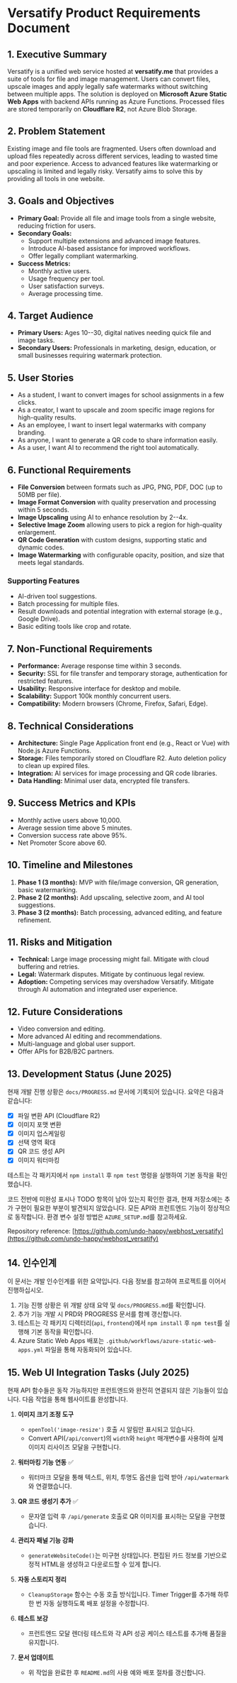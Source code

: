 # Versatify Product Requirements Document

## 1. Executive Summary
Versatify is a unified web service hosted at **versatify.me** that provides a suite of tools for file and image management. Users can convert files, upscale images and apply legally safe watermarks without switching between multiple apps. The solution is deployed on **Microsoft Azure Static Web Apps** with backend APIs running as Azure Functions. Processed files are stored temporarily on **Cloudflare R2**, not Azure Blob Storage.

## 2. Problem Statement
Existing image and file tools are fragmented. Users often download and upload files repeatedly across different services, leading to wasted time and poor experience. Access to advanced features like watermarking or upscaling is limited and legally risky. Versatify aims to solve this by providing all tools in one website.

## 3. Goals and Objectives
- **Primary Goal:** Provide all file and image tools from a single website, reducing friction for users.
- **Secondary Goals:**
  - Support multiple extensions and advanced image features.
  - Introduce AI-based assistance for improved workflows.
  - Offer legally compliant watermarking.
- **Success Metrics:**
  - Monthly active users.
  - Usage frequency per tool.
  - User satisfaction surveys.
  - Average processing time.

## 4. Target Audience
- **Primary Users:** Ages 10--30, digital natives needing quick file and image tasks.
- **Secondary Users:** Professionals in marketing, design, education, or small businesses requiring watermark protection.

## 5. User Stories
- As a student, I want to convert images for school assignments in a few clicks.
- As a creator, I want to upscale and zoom specific image regions for high-quality results.
- As an employee, I want to insert legal watermarks with company branding.
- As anyone, I want to generate a QR code to share information easily.
- As a user, I want AI to recommend the right tool automatically.

## 6. Functional Requirements
- **File Conversion** between formats such as JPG, PNG, PDF, DOC (up to 50MB per file).
- **Image Format Conversion** with quality preservation and processing within 5 seconds.
- **Image Upscaling** using AI to enhance resolution by 2--4x.
- **Selective Image Zoom** allowing users to pick a region for high-quality enlargement.
- **QR Code Generation** with custom designs, supporting static and dynamic codes.
- **Image Watermarking** with configurable opacity, position, and size that meets legal standards.

### Supporting Features
- AI-driven tool suggestions.
- Batch processing for multiple files.
- Result downloads and potential integration with external storage (e.g., Google Drive).
- Basic editing tools like crop and rotate.

## 7. Non-Functional Requirements
- **Performance:** Average response time within 3 seconds.
- **Security:** SSL for file transfer and temporary storage, authentication for restricted features.
- **Usability:** Responsive interface for desktop and mobile.
- **Scalability:** Support 100k monthly concurrent users.
- **Compatibility:** Modern browsers (Chrome, Firefox, Safari, Edge).

## 8. Technical Considerations
- **Architecture:** Single Page Application front end (e.g., React or Vue) with Node.js Azure Functions.
- **Storage:** Files temporarily stored on Cloudflare R2. Auto deletion policy to clean up expired files.
- **Integration:** AI services for image processing and QR code libraries.
- **Data Handling:** Minimal user data, encrypted file transfers.

## 9. Success Metrics and KPIs
- Monthly active users above 10,000.
- Average session time above 5 minutes.
- Conversion success rate above 95%.
- Net Promoter Score above 60.

## 10. Timeline and Milestones
1. **Phase 1 (3 months):** MVP with file/image conversion, QR generation, basic watermarking.
2. **Phase 2 (2 months):** Add upscaling, selective zoom, and AI tool suggestions.
3. **Phase 3 (2 months):** Batch processing, advanced editing, and feature refinement.

## 11. Risks and Mitigation
- **Technical:** Large image processing might fail. Mitigate with cloud buffering and retries.
- **Legal:** Watermark disputes. Mitigate by continuous legal review.
- **Adoption:** Competing services may overshadow Versatify. Mitigate through AI automation and integrated user experience.

## 12. Future Considerations
- Video conversion and editing.
- More advanced AI editing and recommendations.
- Multi-language and global user support.
- Offer APIs for B2B/B2C partners.

## 13. Development Status (June 2025)
현재 개발 진행 상황은 `docs/PROGRESS.md` 문서에 기록되어 있습니다. 요약은 다음과 같습니다:

- [x] 파일 변환 API (Cloudflare R2)
- [x] 이미지 포맷 변환
- [x] 이미지 업스케일링
- [x] 선택 영역 확대
- [x] QR 코드 생성 API
- [x] 이미지 워터마킹

테스트는 각 패키지에서 `npm install` 후 `npm test` 명령을 실행하여 기본 동작을 확인했습니다.

코드 전반에 미완성 표시나 TODO 항목이 남아 있는지 확인한 결과, 현재 저장소에는 추가 구현이 필요한 부분이 발견되지 않았습니다. 모든 API와 프런트엔드 기능이 정상적으로 동작합니다. 환경 변수 설정 방법은 `AZURE_SETUP.md`를 참고하세요.

Repository reference: [https://github.com/undo-happy/webhost_versatify](https://github.com/undo-happy/webhost_versatify)

## 14. 인수인계
이 문서는 개발 인수인계를 위한 요약입니다. 다음 정보를 참고하여 프로젝트를 이어서 진행하십시오.

1. 기능 진행 상황은 위 개발 상태 요약 및 `docs/PROGRESS.md`를 확인합니다.
2. 추가 기능 개발 시 PRD와 PROGRESS 문서를 함께 갱신합니다.
3. 테스트는 각 패키지 디렉터리(`api`, `frontend`)에서 `npm install` 후 `npm test`를 실행해 기본 동작을 확인합니다.
4. Azure Static Web Apps 배포는 `.github/workflows/azure-static-web-apps.yml` 파일을 통해 자동화되어 있습니다.

## 15. Web UI Integration Tasks (July 2025)
현재 API 함수들은 동작 가능하지만 프런트엔드와 완전히 연결되지 않은 기능들이 있습니다. 다음 작업을 통해 웹사이트를 완성합니다.

1. **이미지 크기 조정 도구**
   - `openTool('image-resize')` 호출 시 알림만 표시되고 있습니다.
   - Convert API(`/api/convert`)의 `width`와 `height` 매개변수를 사용하여 실제 이미지 리사이즈 모달을 구현합니다.

2. **워터마킹 기능 연동** ✅
   - 워터마크 모달을 통해 텍스트, 위치, 투명도 옵션을 입력 받아 `/api/watermark`와 연결했습니다.

3. **QR 코드 생성기 추가** ✅
   - 문자열 입력 후 `/api/generate` 호출로 QR 이미지를 표시하는 모달을 구현했습니다.

4. **관리자 패널 기능 강화**
   - `generateWebsiteCode()`는 미구현 상태입니다. 편집된 카드 정보를 기반으로 정적 HTML을 생성하고 다운로드할 수 있게 합니다.

5. **자동 스토리지 정리**
   - `CleanupStorage` 함수는 수동 호출 방식입니다. Timer Trigger를 추가해 하루 한 번 자동 실행하도록 배포 설정을 수정합니다.

6. **테스트 보강**
   - 프런트엔드 모달 렌더링 테스트와 각 API 성공 케이스 테스트를 추가해 품질을 유지합니다.

7. **문서 업데이트**
   - 위 작업을 완료한 후 `README.md`의 사용 예와 배포 절차를 갱신합니다.


